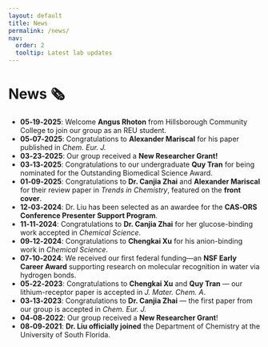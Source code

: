 ```yaml
---
layout: default
title: News
permalink: /news/
nav:
  order: 2
  tooltip: Latest lab updates
---
```

# News 🗞️

- **05‑19‑2025**: Welcome **Angus Rhoton** from Hillsborough Community College to join our group as an REU student.
- **05‑07‑2025**: Congratulations to **Alexander Mariscal** for his paper published in *Chem. Eur. J.*
- **03‑23‑2025**: Our group received a **New Researcher Grant!**
- **03‑13‑2025**: Congratulations to our undergraduate **Quy Tran** for being nominated for the Outstanding Biomedical Science Award.
- **01‑09‑2025**: Congratulations to **Dr. Canjia Zhai** and **Alexander Mariscal** for their review paper in *Trends in Chemistry*, featured on the **front cover**.
- **12‑03‑2024**: Dr. Liu has been selected as an awardee for the **CAS‑ORS Conference Presenter Support Program**.
- **11‑11‑2024**: Congratulations to **Dr. Canjia Zhai** for her glucose-binding work accepted in *Chemical Science*.
- **09‑12‑2024**: Congratulations to **Chengkai Xu** for his anion-binding work in *Chemical Science*.
- **07‑10‑2024**: We received our first federal funding—an **NSF Early Career Award** supporting research on molecular recognition in water via hydrogen bonds.
- **05‑22‑2023**: Congratulations to **Chengkai Xu** and **Quy Tran** — our lithium-receptor paper is accepted in *J. Mater. Chem. A*.
- **03‑13‑2023**: Congratulations to **Dr. Canjia Zhai** — the first paper from our group is accepted in *Chem. Eur. J.*
- **04‑08‑2022**: Our group received a **New Researcher Grant**!
- **08‑09‑2021**: **Dr. Liu officially joined** the Department of Chemistry at the University of South Florida.
